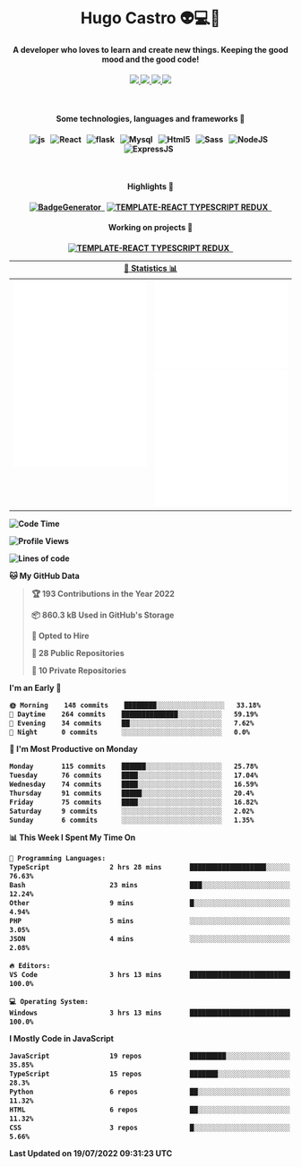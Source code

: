 <h1 align="center">Hugo Castro 👽💻🌌</h1>
<h4 align="center">A developer who loves to learn and create new things. Keeping the good mood and the good code!<h4/>
<p align="center">
		<a href="https://stackoverflow.com/users/11444549/hugo">
		<img src="https://img.shields.io/badge/-Stackoverflow-79db75?style=for-the-badge&logo=Stackoverflow&logoColor=white" />
	</a>
		<a href="https://api.whatsapp.com/send?phone=5532988940411text=Oii, vim pelo github!">
		<img src="https://img.shields.io/badge/WHATSAPP-79db75.svg?&style=for-the-badge&logo=whatsapp&logoColor=white" />
	</a>
		<a href="mailto:hugocastrohc@outlook.com">
		<img src="https://img.shields.io/badge/email-79db75.svg?&style=for-the-badge&logo=protonmail&logoColor=white" />
	<a href="https://open.spotify.com/user/22uat6ppbmvcvyia5me7tdmci">
		<img src="https://img.shields.io/badge/spotify-79db75.svg?&style=for-the-badge&logo=spotify&logoColor=white" />
	</a>
</p>

<br>

<h4 align="center"> Some technologies, languages and frameworks 🚀<h4/>
<p align="center">
	<img src="https://img.shields.io/badge/javascript-79db75.svg?&style=for-the-badge&logo=javascript&logoColor=white" alt="js" />&nbsp;&nbsp;
	<img src="https://img.shields.io/badge/-React-79db75?style=for-the-badge&logo=react&logoColor=white" alt="React" />&nbsp;&nbsp;
	<img src="https://img.shields.io/badge/flask-79db75.svg?&style=for-the-badge&logo=flask&logoColor=white" alt="flask" />&nbsp;&nbsp;
	<img src="https://img.shields.io/badge/mysql-79db75.svg?style=for-the-badge&logo=mysql&logoColor=white" alt="Mysql" />&nbsp;&nbsp;
	<img src="https://img.shields.io/badge/html5-79db75.svg?style=for-the-badge&logo=html5&logoColor=white" alt="Html5" />&nbsp;&nbsp;
	<img src="https://img.shields.io/badge/sass-79db75.svg?style=for-the-badge&logo=sass&logoColor=white" alt="Sass" />&nbsp;&nbsp;
	<img src="https://img.shields.io/badge/node.js-79db75.svg?style=for-the-badge&" alt="NodeJS" />&nbsp;&nbsp;
	<img src="https://img.shields.io/badge/express.js-79db75.svg?style=for-the-badge&" alt="ExpressJS" />&nbsp;&nbsp;
	

</p>

<br>
<h4 align="center"> Highlights 🔆<h4/>
<p align="center">
	  <a text-decoration="none" href="https://pypi.org/project/BadgeGenerator"><img src="https://img.shields.io/badge/BadgeGenerator-79db75.svg?style=for-the-badge&logo=pythonfor-the-badge&logo=django" alt="BadgeGenerator" />&nbsp;&nbsp;<a/>
	<a text-decoration="none" href="https://www.npmjs.com/package/cra-template-typescript-redux-react"><img src="https://img.shields.io/badge/template%20React%20typescript%20redux-79db75.svg?style=for-the-badge" alt="TEMPLATE-REACT TYPESCRIPT REDUX" />&nbsp;&nbsp;<a/>
</p>
<h4 align="center"> Working on projects 🔨<h4/>
	
<p align="center">
		<a text-decoration="none" href="https://www.npmjs.com/package/cra-template-typescript-redux-react"><img src="https://img.shields.io/badge/template%20React%20typescript%20redux-79db75.svg?style=for-the-badge" alt="TEMPLATE-REACT TYPESCRIPT REDUX" />&nbsp;&nbsp;<a/>
</p>

<table>
	<tr>
	    <th colspan="2" align="center">
	      <a href="" >🧩 Statistics 📊 </a>
	    </th>
	</tr>
	<tr>
	    <th valign="top" width="600"><img src="https://github.com/HugoCastroBR/HugoCastroBR/blob/master/Isometric.svg"  /></th>
	    <th width="600"><img src="https://github.com/HugoCastroBR/HugoCastroBR/blob/master/metrics.plugin.habits.svg"  />
		<img src="https://github.com/HugoCastroBR/HugoCastroBR/blob/master/metrics.plugin.activity.svg"  />
	    </th>
  	</tr>
	
<table/>

<!--START_SECTION:waka-->
![Code Time](http://img.shields.io/badge/Code%20Time-724%20hrs%2049%20mins-blue)

![Profile Views](http://img.shields.io/badge/Profile%20Views-3-blue)

![Lines of code](https://img.shields.io/badge/From%20Hello%20World%20I%27ve%20Written-464%20Thousand%20lines%20of%20code-blue)

**🐱 My GitHub Data** 

> 🏆 193 Contributions in the Year 2022
 > 
> 📦 860.3 kB Used in GitHub's Storage 
 > 
> 💼 Opted to Hire
 > 
> 📜 28 Public Repositories 
 > 
> 🔑 10 Private Repositories  
 > 
**I'm an Early 🐤** 

```text
🌞 Morning    148 commits    ████████░░░░░░░░░░░░░░░░░   33.18% 
🌆 Daytime    264 commits    ██████████████░░░░░░░░░░░   59.19% 
🌃 Evening    34 commits     ██░░░░░░░░░░░░░░░░░░░░░░░   7.62% 
🌙 Night      0 commits      ░░░░░░░░░░░░░░░░░░░░░░░░░   0.0%

```
📅 **I'm Most Productive on Monday** 

```text
Monday       115 commits    ██████░░░░░░░░░░░░░░░░░░░   25.78% 
Tuesday      76 commits     ████░░░░░░░░░░░░░░░░░░░░░   17.04% 
Wednesday    74 commits     ████░░░░░░░░░░░░░░░░░░░░░   16.59% 
Thursday     91 commits     █████░░░░░░░░░░░░░░░░░░░░   20.4% 
Friday       75 commits     ████░░░░░░░░░░░░░░░░░░░░░   16.82% 
Saturday     9 commits      ░░░░░░░░░░░░░░░░░░░░░░░░░   2.02% 
Sunday       6 commits      ░░░░░░░░░░░░░░░░░░░░░░░░░   1.35%

```


📊 **This Week I Spent My Time On** 

```text
💬 Programming Languages: 
TypeScript               2 hrs 28 mins       ███████████████████░░░░░░   76.63% 
Bash                     23 mins             ███░░░░░░░░░░░░░░░░░░░░░░   12.24% 
Other                    9 mins              █░░░░░░░░░░░░░░░░░░░░░░░░   4.94% 
PHP                      5 mins              ░░░░░░░░░░░░░░░░░░░░░░░░░   3.05% 
JSON                     4 mins              ░░░░░░░░░░░░░░░░░░░░░░░░░   2.08%

🔥 Editors: 
VS Code                  3 hrs 13 mins       █████████████████████████   100.0%

💻 Operating System: 
Windows                  3 hrs 13 mins       █████████████████████████   100.0%

```

**I Mostly Code in JavaScript** 

```text
JavaScript               19 repos            █████████░░░░░░░░░░░░░░░░   35.85% 
TypeScript               15 repos            ███████░░░░░░░░░░░░░░░░░░   28.3% 
Python                   6 repos             ██░░░░░░░░░░░░░░░░░░░░░░░   11.32% 
HTML                     6 repos             ██░░░░░░░░░░░░░░░░░░░░░░░   11.32% 
CSS                      3 repos             █░░░░░░░░░░░░░░░░░░░░░░░░   5.66%

```



 Last Updated on 19/07/2022 09:31:23 UTC
<!--END_SECTION:waka-->


